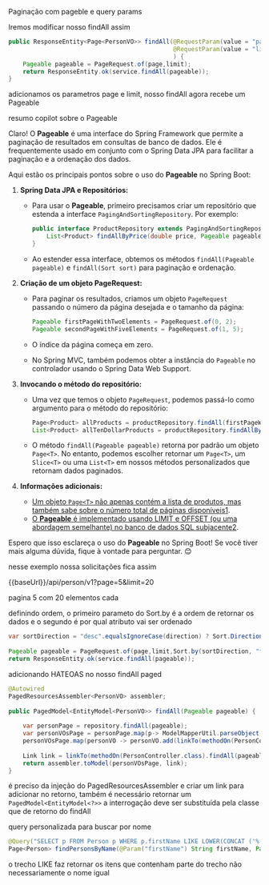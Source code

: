 Paginação com pageble e query params 

Iremos modificar nosso findAll assim

```java
public ResponseEntity<Page<PersonVO>> findAll(@RequestParam(value = "page", defaultValue = "0") Integer page,  
                                              @RequestParam(value = "limit", defaultValue = "15") Integer limit,  
                                              ) {  
    Pageable pageable = PageRequest.of(page,limit);  
    return ResponseEntity.ok(service.findAll(pageable));  
}
```

adicionamos os parametros page e limit, nosso findAll agora recebe um Pageable

resumo copilot sobre o Pageable

Claro! O **Pageable** é uma interface do Spring Framework que permite a paginação de resultados em consultas de banco de dados. Ele é frequentemente usado em conjunto com o Spring Data JPA para facilitar a paginação e a ordenação dos dados.

Aqui estão os principais pontos sobre o uso do **Pageable** no Spring Boot:

1. **Spring Data JPA e Repositórios:**
    
    - Para usar o **Pageable**, primeiro precisamos criar um repositório que estenda a interface `PagingAndSortingRepository`. Por exemplo:
        
        ```java
        public interface ProductRepository extends PagingAndSortingRepository<Product, Integer> {
            List<Product> findAllByPrice(double price, Pageable pageable);
        }
        ```
        
    - Ao estender essa interface, obtemos os métodos `findAll(Pageable pageable)` e `findAll(Sort sort)` para paginação e ordenação.
2. **Criação de um objeto PageRequest:**
    
    - Para paginar os resultados, criamos um objeto `PageRequest` passando o número da página desejada e o tamanho da página:
        
        ```java
        Pageable firstPageWithTwoElements = PageRequest.of(0, 2);
        Pageable secondPageWithFiveElements = PageRequest.of(1, 5);
        ```
        
    - O índice da página começa em zero.
    - No Spring MVC, também podemos obter a instância do `Pageable` no controlador usando o Spring Data Web Support.
3. **Invocando o método do repositório:**
    
    - Uma vez que temos o objeto `PageRequest`, podemos passá-lo como argumento para o método do repositório:
        
        ```java
        Page<Product> allProducts = productRepository.findAll(firstPageWithTwoElements);
        List<Product> allTenDollarProducts = productRepository.findAllByPrice(10, secondPageWithFiveElements);
        ```
        
    - O método `findAll(Pageable pageable)` retorna por padrão um objeto `Page<T>`. No entanto, podemos escolher retornar um `Page<T>`, um `Slice<T>` ou uma `List<T>` em nossos métodos personalizados que retornam dados paginados.
4. **Informações adicionais:**
    
    - [Um objeto `Page<T>` não apenas contém a lista de produtos, mas também sabe sobre o número total de páginas disponíveis](https://www.baeldung.com/spring-data-jpa-pagination-sorting)[1](https://www.baeldung.com/spring-data-jpa-pagination-sorting).
    - [O **Pageable** é implementado usando LIMIT e OFFSET (ou uma abordagem semelhante) no banco de dados SQL subjacente](https://stackoverflow.com/questions/69373467/how-does-spring-boot-work-with-pageable-in-controllers-method-argument)[2](https://stackoverflow.com/questions/69373467/how-does-spring-boot-work-with-pageable-in-controllers-method-argument).

Espero que isso esclareça o uso do **Pageable** no Spring Boot! Se você tiver mais alguma dúvida, fique à vontade para perguntar. 😊

nesse exemplo nossa solicitações fica assim

{{baseUrl}}/api/person/v1?page=5&limit=20

pagina 5 
com 20 elementos cada

definindo ordem, o primeiro parameto do Sort.by é a ordem de retornar os dados e o segundo é por qual atributo vai ser ordenado

```java
var sortDirection = "desc".equalsIgnoreCase(direction) ? Sort.Direction.DESC : Sort.Direction.ASC;  
  
Pageable pageable = PageRequest.of(page,limit,Sort.by(sortDirection, "firstName"));  
return ResponseEntity.ok(service.findAll(pageable));
```

adicionando HATEOAS no nosso findAll paged

```java
@Autowired  
PagedResourcesAssembler<PersonVO> assembler;  
  
public PagedModel<EntityModel<PersonVO>> findAll(Pageable pageable) {  
  
    var personPage = repository.findAll(pageable);  
    var personVOsPage = personPage.map(p-> ModelMapperUtil.parseObject(p, PersonVO.class));  
    personVOsPage.map(personVO -> personVO.add(linkTo(methodOn(PersonController.class).findById(personVO.getKey())).withSelfRel()));  
  
    Link link = linkTo(methodOn(PersonController.class).findAll(pageable.getPageNumber(),pageable.getPageSize(), "asc")).withSelfRel();  
    return assembler.toModel(personVOsPage, link);  
}
```

é preciso da injeção do PagedResourcesAssembler e criar um link para adicionar no retorno, também é necessário retornar um `PagedModel<EntityModel<?>>` a interrogação deve ser substituída pela classe que de retorno do findAll

query personalizada para buscar por nome 

```java
@Query("SELECT p FROM Person p WHERE p.firstName LIKE LOWER(CONCAT ('%',:firstName,'%'))")  
Page<Person> findPersonsByName(@Param("firstName") String firstName, Pageable pageable);
```

o trecho LIKE faz retornar os itens que contenham parte do trecho não necessariamente o nome igual